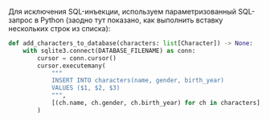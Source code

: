 Для исключения SQL-инъекции, используем параметризованный SQL-запрос в Python (заодно тут показано, как выполнить вставку нескольких строк из списка):

```python
def add_characters_to_database(characters: list[Character]) -> None:
    with sqlite3.connect(DATABASE_FILENAME) as conn:
        cursor = conn.cursor()
        cursor.executemany(
            """
            INSERT INTO characters(name, gender, birth_year)
            VALUES ($1, $2, $3)
            """,
            [(ch.name, ch.gender, ch.birth_year) for ch in characters],
        )
```
